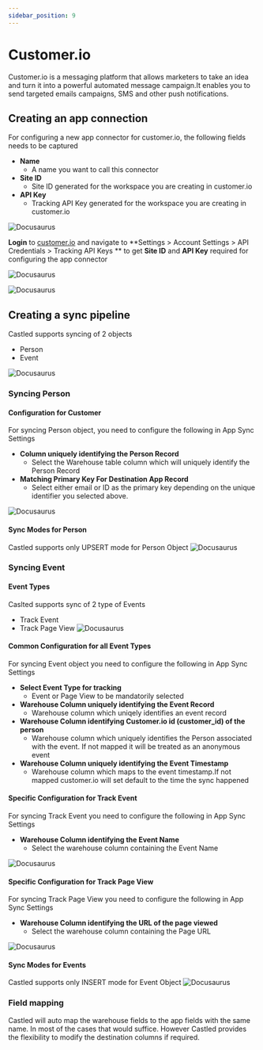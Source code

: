 ```yaml
---
sidebar_position: 9
---
```


# Customer.io

Customer.io is a messaging platform that allows marketers to take an idea and turn it into a powerful automated message campaign.It enables you to send targeted emails campaigns, SMS and other push notifications.

## Creating an app connection

For configuring a new app connector for customer.io, the following fields needs to be captured
- **Name**
    - A name you want to call this connector
- **Site ID**
    - Site ID generated for the workspace you are creating in customer.io 
- **API Key**
    - Tracking API Key generated for the workspace you are creating in customer.io

![Docusaurus](/docs/static/img/screens/destinations/customerio/app_cio_app_config.png)

**Login** to [customer.io](https://fly.customer.io/login) and navigate to **Settings > Account Settings > API Credentials > Tracking API Keys ** to get **Site ID** and **API Key** required for configuring the app connector

![Docusaurus](/docs/static/img/screens/destinations/customerio/app_cio_account_settings.png)

![Docusaurus](/docs/static/img/screens/destinations/customerio/app_cio_manage_credentials.png)

## Creating a sync pipeline

Castled supports syncing of 2 objects
- Person
- Event

![Docusaurus](/docs/static/img/screens/destinations/customerio/app_cio_sync_objects.png)

### Syncing Person

#### Configuration for Customer
For syncing Person object, you need to configure the following in App Sync Settings
- **Column uniquely identifying the Person Record**
    - Select the Warehouse table column which will uniquely identify the Person Record
- **Matching Primary Key For Destination App Record**
    - Select either email or ID as the primary key depending on the unique identifier you selected above.

![Docusaurus](/docs/static/img/screens/destinations/customerio/app_cio_person_sync_objects.png)

#### Sync Modes for Person
Castled supports only UPSERT mode for Person Object
![Docusaurus](/docs/static/img/screens/destinations/customerio/app_cio_person_sync_modes.png)

### Syncing Event

#### Event Types
Caslted supports sync of 2 type of Events
- Track Event
- Track Page View
![Docusaurus](/docs/static/img/screens/destinations/customerio/app_cio_event_types.png)


#### Common Configuration for all Event Types
For syncing Event object you need to configure the following in App Sync Settings
- **Select Event Type for tracking**
    - Event or Page View to be mandatorily selected
- **Warehouse Column uniquely identifying the Event Record**
    - Warehouse column which uniqely identifies an event record
- **Warehouse Column identifying Customer.io id (customer_id) of the person**
    - Warehouse column which uniquely identifies the Person associated with the event. If not mapped it will be treated as an anonymous event
- **Warehouse Column uniquely identifying the Event Timestamp**
    - Warehouse column which maps to the event timestamp.If not mapped customer.io will set default to the time the sync happened

#### Specific Configuration for Track Event
For syncing Track Event you need to configure the following in App Sync Settings
- **Warehouse Column identifying the Event Name**
    - Select the warehouse column containing the Event Name

![Docusaurus](/docs/static/img/screens/destinations/customerio/app_cio_event_config.png)

#### Specific Configuration for Track Page View
For syncing Track Page View you need to configure the following in App Sync Settings
- **Warehouse Column identifying the URL of the page viewed**
    - Select the warehouse column containing the Page URL

![Docusaurus](/docs/static/img/screens/destinations/customerio/app_cio_page_view_config.png)

#### Sync Modes for Events
Castled supports only INSERT mode for Event Object
![Docusaurus](/docs/static/img/screens/destinations/customerio/app_cio_event_sync_modes.png)

### Field mapping
Castled will auto map the warehouse fields to the app fields with the same name. In most of the cases that would suffice. However Castled provides the flexibility to modify the destination columns if required.